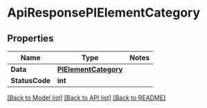 # ApiResponsePIElementCategory

## Properties
Name | Type | Notes
------------ | ------------- | -------------
**Data** | **[**PIElementCategory**](../Model/PIElementCategory.md)**
**StatusCode** | **int**

[[Back to Model list]](../../README.md#documentation-for-models) [[Back to API list]](../../README.md#documentation-for-api-endpoints) [[Back to README]](../../README.md)
